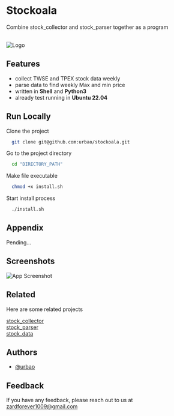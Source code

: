 
# Stockoala

Combine stock_collector and stock_parser together as a program<br/><br/>



![Logo](https://cdn-icons-png.flaticon.com/256/424/424783.png)


## Features

- collect TWSE and TPEX stock data weekly
- parse data to find weekly Max and min price
- written in **Shell** and **Python3**
- already test running in **Ubuntu 22.04**


## Run Locally

Clone the project

```bash
  git clone git@github.com:urbao/stockoala.git
```

Go to the project directory

```bash
  cd "DIRECTORY_PATH"
```

Make file executable

```bash
  chmod +x install.sh
```

Start install process

```bash
  ./install.sh
```


## Appendix

Pending...


## Screenshots

![App Screenshot](https://via.placeholder.com/468x300?text=App+Screenshot+Here)


## Related

Here are some related projects

[stock_collector](https://github.com/urbao/stock_collector)<br/>
[stock_parser](https://github.com/urbao/stock_parser)<br/>
[stock_data](https://github.com/urbao/stock_data)<br/>

## Authors

- [@urbao](https://www.github.com/urbao)


## Feedback

If you have any feedback, please reach out to us at zardforever1009@gmail.com


